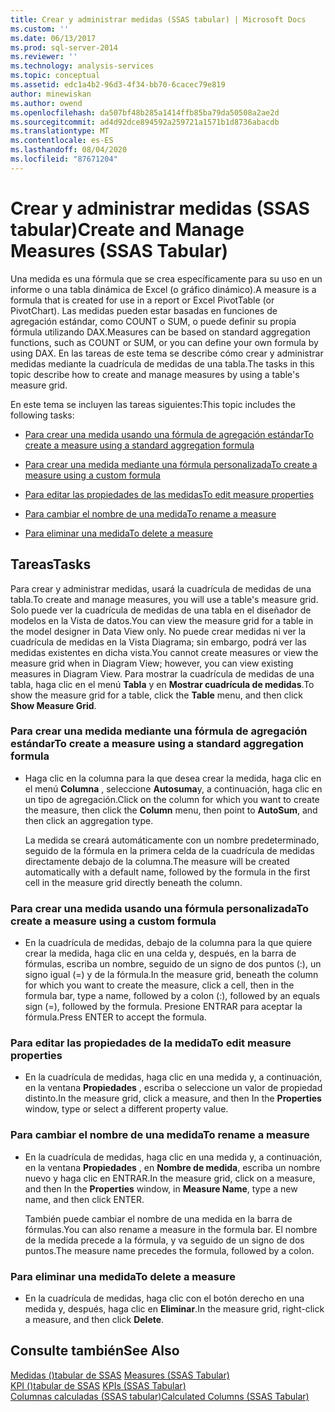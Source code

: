 ```yaml
---
title: Crear y administrar medidas (SSAS tabular) | Microsoft Docs
ms.custom: ''
ms.date: 06/13/2017
ms.prod: sql-server-2014
ms.reviewer: ''
ms.technology: analysis-services
ms.topic: conceptual
ms.assetid: edc1a4b2-96d3-4f34-bb70-6cacec79e819
author: minewiskan
ms.author: owend
ms.openlocfilehash: da507bf48b285a1414ffb85ba79da50508a2ae2d
ms.sourcegitcommit: ad4d92dce894592a259721a1571b1d8736abacdb
ms.translationtype: MT
ms.contentlocale: es-ES
ms.lasthandoff: 08/04/2020
ms.locfileid: "87671204"
---
```

# <a name="create-and-manage-measures-ssas-tabular"></a><span data-ttu-id="1d997-102">Crear y administrar medidas (SSAS tabular)</span><span class="sxs-lookup"><span data-stu-id="1d997-102">Create and Manage Measures (SSAS Tabular)</span></span>
  <span data-ttu-id="1d997-103">Una medida es una fórmula que se crea específicamente para su uso en un informe o una tabla dinámica de Excel (o gráfico dinámico).</span><span class="sxs-lookup"><span data-stu-id="1d997-103">A measure is a formula that is created for use in a report or Excel PivotTable (or PivotChart).</span></span> <span data-ttu-id="1d997-104">Las medidas pueden estar basadas en funciones de agregación estándar, como COUNT o SUM, o puede definir su propia fórmula utilizando DAX.</span><span class="sxs-lookup"><span data-stu-id="1d997-104">Measures can be based on standard aggregation functions, such as COUNT or SUM, or you can define your own formula by using DAX.</span></span> <span data-ttu-id="1d997-105">En las tareas de este tema se describe cómo crear y administrar medidas mediante la cuadrícula de medidas de una tabla.</span><span class="sxs-lookup"><span data-stu-id="1d997-105">The tasks in this topic describe how to create and manage measures by using a table's measure grid.</span></span>  
  
 <span data-ttu-id="1d997-106">En este tema se incluyen las tareas siguientes:</span><span class="sxs-lookup"><span data-stu-id="1d997-106">This topic includes the following tasks:</span></span>  
  
-   [<span data-ttu-id="1d997-107">Para crear una medida usando una fórmula de agregación estándar</span><span class="sxs-lookup"><span data-stu-id="1d997-107">To create a measure using a standard aggregation formula</span></span>](#bkmk_create_stand)  
  
-   [<span data-ttu-id="1d997-108">Para crear una medida mediante una fórmula personalizada</span><span class="sxs-lookup"><span data-stu-id="1d997-108">To create a measure using a custom formula</span></span>](#bkmk_create_custom)  
  
-   [<span data-ttu-id="1d997-109">Para editar las propiedades de las medidas</span><span class="sxs-lookup"><span data-stu-id="1d997-109">To edit measure properties</span></span>](#bkmk_edit)  
  
-   [<span data-ttu-id="1d997-110">Para cambiar el nombre de una medida</span><span class="sxs-lookup"><span data-stu-id="1d997-110">To rename a measure</span></span>](#bkmk_rename)  
  
-   [<span data-ttu-id="1d997-111">Para eliminar una medida</span><span class="sxs-lookup"><span data-stu-id="1d997-111">To delete a measure</span></span>](#bkmk_delete)  
  
## <a name="tasks"></a><span data-ttu-id="1d997-112">Tareas</span><span class="sxs-lookup"><span data-stu-id="1d997-112">Tasks</span></span>  
 <span data-ttu-id="1d997-113">Para crear y administrar medidas, usará la cuadrícula de medidas de una tabla.</span><span class="sxs-lookup"><span data-stu-id="1d997-113">To create and manage measures, you will use a table's measure grid.</span></span> <span data-ttu-id="1d997-114">Solo puede ver la cuadrícula de medidas de una tabla en el diseñador de modelos en la Vista de datos.</span><span class="sxs-lookup"><span data-stu-id="1d997-114">You can view the measure grid for a table in the model designer in Data View only.</span></span> <span data-ttu-id="1d997-115">No puede crear medidas ni ver la cuadrícula de medidas en la Vista Diagrama; sin embargo, podrá ver las medidas existentes en dicha vista.</span><span class="sxs-lookup"><span data-stu-id="1d997-115">You cannot create measures or view the measure grid when in Diagram View; however, you can view existing measures in Diagram View.</span></span> <span data-ttu-id="1d997-116">Para mostrar la cuadrícula de medidas de una tabla, haga clic en el menú **Tabla** y en **Mostrar cuadrícula de medidas**.</span><span class="sxs-lookup"><span data-stu-id="1d997-116">To show the measure grid for a table, click the **Table** menu, and then click **Show Measure Grid**.</span></span>  
  
###  <a name="to-create-a-measure-using-a-standard-aggregation-formula"></a><a name="bkmk_create_stand"></a><span data-ttu-id="1d997-117">Para crear una medida mediante una fórmula de agregación estándar</span><span class="sxs-lookup"><span data-stu-id="1d997-117">To create a measure using a standard aggregation formula</span></span>  
  
-   <span data-ttu-id="1d997-118">Haga clic en la columna para la que desea crear la medida, haga clic en el menú **Columna** , seleccione **Autosuma**y, a continuación, haga clic en un tipo de agregación.</span><span class="sxs-lookup"><span data-stu-id="1d997-118">Click on the column for which you want to create the measure, then click the **Column** menu, then point to **AutoSum**, and then click an aggregation type.</span></span>  
  
     <span data-ttu-id="1d997-119">La medida se creará automáticamente con un nombre predeterminado, seguido de la fórmula en la primera celda de la cuadrícula de medidas directamente debajo de la columna.</span><span class="sxs-lookup"><span data-stu-id="1d997-119">The measure will be created automatically with a default name, followed by the formula in the first cell in the measure grid directly beneath the column.</span></span>  
  
###  <a name="to-create-a-measure-using-a-custom-formula"></a><a name="bkmk_create_custom"></a> <span data-ttu-id="1d997-120">Para crear una medida usando una fórmula personalizada</span><span class="sxs-lookup"><span data-stu-id="1d997-120">To create a measure using a custom formula</span></span>  
  
-   <span data-ttu-id="1d997-121">En la cuadrícula de medidas, debajo de la columna para la que quiere crear la medida, haga clic en una celda y, después, en la barra de fórmulas, escriba un nombre, seguido de un signo de dos puntos (:), un signo igual (=) y de la fórmula.</span><span class="sxs-lookup"><span data-stu-id="1d997-121">In the measure grid, beneath the column for which you want to create the measure, click a cell, then in the formula bar, type a name, followed by a colon (:), followed by an equals sign (=), followed by the formula.</span></span> <span data-ttu-id="1d997-122">Presione ENTRAR para aceptar la fórmula.</span><span class="sxs-lookup"><span data-stu-id="1d997-122">Press ENTER to accept the formula.</span></span>  
  
###  <a name="to-edit-measure-properties"></a><a name="bkmk_edit"></a><span data-ttu-id="1d997-123">Para editar las propiedades de la medida</span><span class="sxs-lookup"><span data-stu-id="1d997-123">To edit measure properties</span></span>  
  
-   <span data-ttu-id="1d997-124">En la cuadrícula de medidas, haga clic en una medida y, a continuación, en la ventana **Propiedades** , escriba o seleccione un valor de propiedad distinto.</span><span class="sxs-lookup"><span data-stu-id="1d997-124">In the measure grid, click a measure, and then In the **Properties** window, type or select a different property value.</span></span>  
  
###  <a name="to-rename-a-measure"></a><a name="bkmk_rename"></a><span data-ttu-id="1d997-125">Para cambiar el nombre de una medida</span><span class="sxs-lookup"><span data-stu-id="1d997-125">To rename a measure</span></span>  
  
-   <span data-ttu-id="1d997-126">En la cuadrícula de medidas, haga clic en una medida y, a continuación, en la ventana **Propiedades** , en **Nombre de medida**, escriba un nombre nuevo y haga clic en ENTRAR.</span><span class="sxs-lookup"><span data-stu-id="1d997-126">In the measure grid, click on a measure, and then In the **Properties** window, in **Measure Name**, type a new name, and then click ENTER.</span></span>  
  
     <span data-ttu-id="1d997-127">También puede cambiar el nombre de una medida en la barra de fórmulas.</span><span class="sxs-lookup"><span data-stu-id="1d997-127">You can also rename a measure in the formula bar.</span></span> <span data-ttu-id="1d997-128">El nombre de la medida precede a la fórmula, y va seguido de un signo de dos puntos.</span><span class="sxs-lookup"><span data-stu-id="1d997-128">The measure name precedes the formula, followed by a colon.</span></span>  
  
###  <a name="to-delete-a-measure"></a><a name="bkmk_delete"></a><span data-ttu-id="1d997-129">Para eliminar una medida</span><span class="sxs-lookup"><span data-stu-id="1d997-129">To delete a measure</span></span>  
  
-   <span data-ttu-id="1d997-130">En la cuadrícula de medidas, haga clic con el botón derecho en una medida y, después, haga clic en **Eliminar**.</span><span class="sxs-lookup"><span data-stu-id="1d997-130">In the measure grid, right-click a measure, and then click **Delete**.</span></span>  
  
## <a name="see-also"></a><span data-ttu-id="1d997-131">Consulte también</span><span class="sxs-lookup"><span data-stu-id="1d997-131">See Also</span></span>  
 <span data-ttu-id="1d997-132">[Medidas &#40;&#41;tabular de SSAS](measures-ssas-tabular.md) </span><span class="sxs-lookup"><span data-stu-id="1d997-132">[Measures &#40;SSAS Tabular&#41;](measures-ssas-tabular.md) </span></span>  
 <span data-ttu-id="1d997-133">[KPI &#40;&#41;tabular de SSAS](kpis-ssas-tabular.md) </span><span class="sxs-lookup"><span data-stu-id="1d997-133">[KPIs &#40;SSAS Tabular&#41;](kpis-ssas-tabular.md) </span></span>  
 [<span data-ttu-id="1d997-134">Columnas calculadas &#40;SSAS tabular&#41;</span><span class="sxs-lookup"><span data-stu-id="1d997-134">Calculated Columns &#40;SSAS Tabular&#41;</span></span>](ssas-calculated-columns.md)  
  
  
